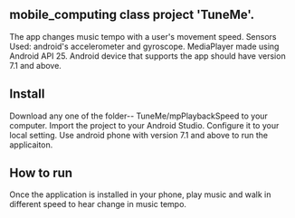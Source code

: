 ﻿## mobile_computing class project 'TuneMe'. 
The app changes music tempo with a user's movement speed. 
Sensors Used: android's accelerometer and gyroscope.
MediaPlayer made using Android API 25. 
Android device that supports the app should have version 7.1 and above.

## Install
Download any one of the folder-- TuneMe/mpPlaybackSpeed to your computer. Import the project to your Android Studio. Configure it to your local setting. Use android phone with version 7.1 and above to run the applicaiton. 

## How to run 
Once the application is installed in your phone, play music and walk in different speed to hear change in music tempo. 




